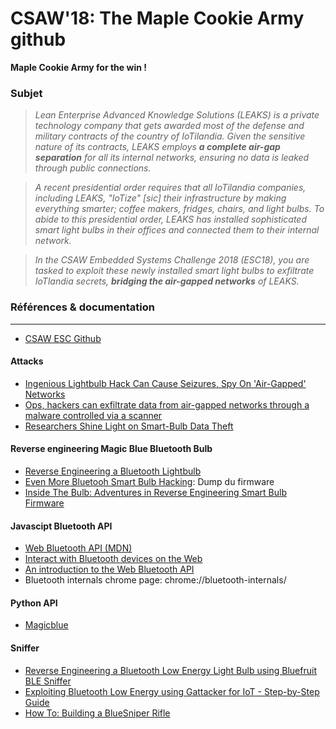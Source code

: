 # CSAW'18: The Maple Cookie Army github
**Maple Cookie Army for the win !**


### Subjet
>*Lean Enterprise Advanced Knowledge Solutions (LEAKS) is a private technology company that gets awarded most of the defense and military contracts of the country of IoTilandia. Given the sensitive nature of its contracts, LEAKS employs **a complete air-gap separation** for all its internal networks, ensuring no data is leaked through public connections.*

>*A recent presidential order requires that all IoTilandia companies, including LEAKS, "IoTize" [sic] their infrastructure by making everything smarter; coffee makers, fridges, chairs, and light bulbs. To abide to this presidential order, LEAKS has installed sophisticated smart light bulbs in their offices and connected them to their internal network.*

>*In the CSAW Embedded Systems Challenge 2018 (ESC18), you are tasked to exploit these newly installed smart light bulbs to exfiltrate IoTlandia secrets, **bridging the air-gapped networks** of LEAKS.*



### Références & documentation
---
* [CSAW ESC Github](https://github.com/momalab/csaw_esc_2018)
#### Attacks
* [Ingenious Lightbulb Hack Can Cause Seizures, Spy On 'Air-Gapped' Networks](https://www.forbes.com/sites/thomasbrewster/2016/04/01/philips-lightbulb-hack-epileptic-seizures-data-theft/#57cff12678de)
* [Ops, hackers can exfiltrate data from air-gapped networks through a malware controlled via a scanner](https://securityaffairs.co/wordpress/58264/hacking/air-gapped-network-scanner-hack.html)
* [Researchers Shine Light on Smart-Bulb Data Theft](https://threatpost.com/researchers-shine-light-on-smart-bulb-data-theft/137003/)
#### Reverse engineering Magic Blue Bluetooth Bulb
* [Reverse Engineering a Bluetooth Lightbulb](https://medium.com/@urish/reverse-engineering-a-bluetooth-lightbulb-56580fcb7546)
* [Even More Bluetooh Smart Bulb Hacking](https://medium.com/@urish/even-more-bluetooth-smart-bulb-hacking-fe888a1ab601): Dump du firmware 
* [Inside The Bulb: Adventures in Reverse Engineering Smart Bulb Firmware](https://hackernoon.com/inside-the-bulb-adventures-in-reverse-engineering-smart-bulb-firmware-1b81ce2694a6)
#### Javascipt Bluetooth API
* [Web Bluetooth API (MDN)](https://developer.mozilla.org/en-US/docs/Web/API/Web_Bluetooth_API)
* [Interact with Bluetooth devices on the Web](https://developers.google.com/web/updates/2015/07/interact-with-ble-devices-on-the-web)
* [An introduction to the Web Bluetooth API](https://dev.opera.com/articles/web-bluetooth-intro/)
* Bluetooth internals chrome page: chrome://bluetooth-internals/
#### Python API
* [Magicblue](https://github.com/Betree/magicblue)
#### Sniffer
* [Reverse Engineering a Bluetooth Low Energy Light Bulb using Bluefruit BLE Sniffer](https://learn.adafruit.com/reverse-engineering-a-bluetooth-low-energy-light-bulb)
* [Exploiting Bluetooth Low Energy using Gattacker for IoT - Step-by-Step Guide](https://blog.attify.com/hacking-bluetooth-low-energy/)
* [How To: Building a BlueSniper Rifle](https://www.smallnetbuilder.com/wireless/wireless-howto/24256-howtobluesniperpt1?showall=&start=3)
